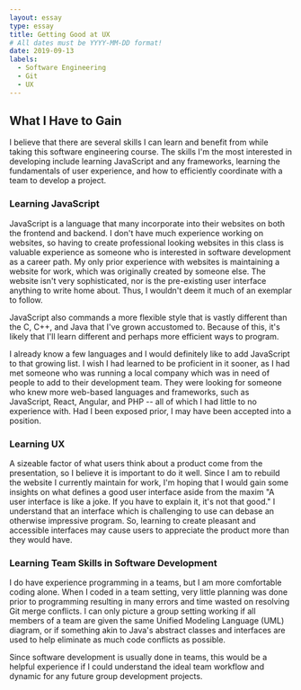 ```yaml
---
layout: essay
type: essay
title: Getting Good at UX
# All dates must be YYYY-MM-DD format!
date: 2019-09-13
labels:
  - Software Engineering
  - Git
  - UX
---
```


## What I Have to Gain

I believe that there are several skills I can learn and benefit from while taking this software engineering course. The skills I'm the most interested in developing include learning JavaScript and any frameworks, learning the fundamentals of user experience, and how to efficiently coordinate with a team to develop a project. 

### Learning JavaScript 

JavaScript is a language that many incorporate into their websites on both the frontend and backend. I don't have much experience working on websites, so having to create professional looking websites in this class is valuable experience as someone who is interested in software development as a career path. My only prior experience with websites is maintaining a website for work, which was originally created by someone else. The website isn't very sophisticated, nor is the pre-existing user interface anything to write home about. Thus, I wouldn't deem it much of an exemplar to follow. 

JavaScript also commands a more flexible style that is vastly different than the C, C++, and Java that I've grown accustomed to. Because of this, it's likely that I'll learn different and perhaps more efficient ways to program. 

I already know a few languages and I would definitely like to add JavaScript to that growing list. I wish I had learned to be proficient in it sooner, as I had met someone who was running a local company which was in need of people to add to their development team. They were looking for someone who knew more web-based languages and frameworks, such as JavaScript, React, Angular, and PHP -- all of which I had little to no experience with. Had I been exposed prior, I may have been accepted into a position. 

### Learning UX

A sizeable factor of what users think about a product come from the presentation, so I believe it is important to do it well.  Since I am to rebuild the website I currently maintain for work, I'm hoping that I would gain some insights on what defines a good user interface aside from the maxim "A user interface is like a joke. If you have to explain it, it's not that good." I understand that an interface which is challenging to use can debase an otherwise impressive program. So, learning to create pleasant and accessible interfaces may cause users to appreciate the product more than they would have. 

### Learning Team Skills in Software Development

I do have experience programming in a teams, but I am more comfortable coding alone. When I coded in a team setting, very little planning was done prior to programming resulting in many errors and time wasted on resolving Git merge conflicts. I can only picture a group setting working if all members of a team are given the same Unified Modeling Language (UML) diagram, or if something akin to Java's abstract classes and interfaces are used to help eliminate as much code conflicts as possible.

Since software development is usually done in teams, this would be a helpful experience if I could understand the ideal team workflow and dynamic for any future group development projects.

